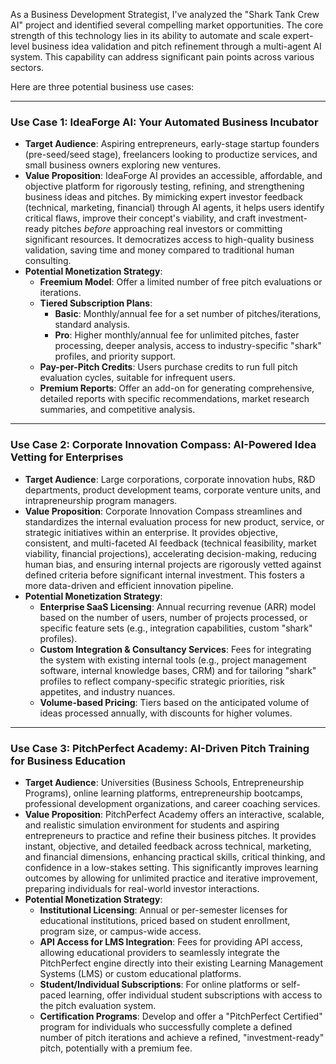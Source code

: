 As a Business Development Strategist, I've analyzed the "Shark Tank Crew AI" project and identified several compelling market opportunities. The core strength of this technology lies in its ability to automate and scale expert-level business idea validation and pitch refinement through a multi-agent AI system. This capability can address significant pain points across various sectors.

Here are three potential business use cases:

---

### **Use Case 1: IdeaForge AI: Your Automated Business Incubator**

*   **Target Audience**: Aspiring entrepreneurs, early-stage startup founders (pre-seed/seed stage), freelancers looking to productize services, and small business owners exploring new ventures.
*   **Value Proposition**: IdeaForge AI provides an accessible, affordable, and objective platform for rigorously testing, refining, and strengthening business ideas and pitches. By mimicking expert investor feedback (technical, marketing, financial) through AI agents, it helps users identify critical flaws, improve their concept's viability, and craft investment-ready pitches *before* approaching real investors or committing significant resources. It democratizes access to high-quality business validation, saving time and money compared to traditional human consulting.
*   **Potential Monetization Strategy**:
    *   **Freemium Model**: Offer a limited number of free pitch evaluations or iterations.
    *   **Tiered Subscription Plans**:
        *   **Basic**: Monthly/annual fee for a set number of pitches/iterations, standard analysis.
        *   **Pro**: Higher monthly/annual fee for unlimited pitches, faster processing, deeper analysis, access to industry-specific "shark" profiles, and priority support.
    *   **Pay-per-Pitch Credits**: Users purchase credits to run full pitch evaluation cycles, suitable for infrequent users.
    *   **Premium Reports**: Offer an add-on for generating comprehensive, detailed reports with specific recommendations, market research summaries, and competitive analysis.

---

### **Use Case 2: Corporate Innovation Compass: AI-Powered Idea Vetting for Enterprises**

*   **Target Audience**: Large corporations, corporate innovation hubs, R&D departments, product development teams, corporate venture units, and intrapreneurship program managers.
*   **Value Proposition**: Corporate Innovation Compass streamlines and standardizes the internal evaluation process for new product, service, or strategic initiatives within an enterprise. It provides objective, consistent, and multi-faceted AI feedback (technical feasibility, market viability, financial projections), accelerating decision-making, reducing human bias, and ensuring internal projects are rigorously vetted against defined criteria before significant internal investment. This fosters a more data-driven and efficient innovation pipeline.
*   **Potential Monetization Strategy**:
    *   **Enterprise SaaS Licensing**: Annual recurring revenue (ARR) model based on the number of users, number of projects processed, or specific feature sets (e.g., integration capabilities, custom "shark" profiles).
    *   **Custom Integration & Consultancy Services**: Fees for integrating the system with existing internal tools (e.g., project management software, internal knowledge bases, CRM) and for tailoring "shark" profiles to reflect company-specific strategic priorities, risk appetites, and industry nuances.
    *   **Volume-based Pricing**: Tiers based on the anticipated volume of ideas processed annually, with discounts for higher volumes.

---

### **Use Case 3: PitchPerfect Academy: AI-Driven Pitch Training for Business Education**

*   **Target Audience**: Universities (Business Schools, Entrepreneurship Programs), online learning platforms, entrepreneurship bootcamps, professional development organizations, and career coaching services.
*   **Value Proposition**: PitchPerfect Academy offers an interactive, scalable, and realistic simulation environment for students and aspiring entrepreneurs to practice and refine their business pitches. It provides instant, objective, and detailed feedback across technical, marketing, and financial dimensions, enhancing practical skills, critical thinking, and confidence in a low-stakes setting. This significantly improves learning outcomes by allowing for unlimited practice and iterative improvement, preparing individuals for real-world investor interactions.
*   **Potential Monetization Strategy**:
    *   **Institutional Licensing**: Annual or per-semester licenses for educational institutions, priced based on student enrollment, program size, or campus-wide access.
    *   **API Access for LMS Integration**: Fees for providing API access, allowing educational providers to seamlessly integrate the PitchPerfect engine directly into their existing Learning Management Systems (LMS) or custom educational platforms.
    *   **Student/Individual Subscriptions**: For online platforms or self-paced learning, offer individual student subscriptions with access to the pitch evaluation system.
    *   **Certification Programs**: Develop and offer a "PitchPerfect Certified" program for individuals who successfully complete a defined number of pitch iterations and achieve a refined, "investment-ready" pitch, potentially with a premium fee.